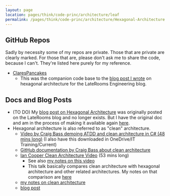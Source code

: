 ```yaml
---
layout: page
location: pages/think/code-princ/architecture/leaf
permalink: /pages/think/code-princ/architecture/Hexagonal-Architecture
---
```


## GitHub Repos

Sadly by necessity some of my repos are private. Those that are private are clearly marked. For those that are, please don't ask me to share the code, because I can't. They're listed here purely for my reference.

- [ClaresPancakes](https://github.com/claresudbery/ClaresPancakes)
    - This was the companion code base to the [blog post I wrote](/pages/think/code-princ/architecture/Hexagonal-Architecture-Blog) on hexagonal architecture for the LateRooms Engineering blog.

## Docs and Blog Posts

- (TO DO) My [blog post on Hexagonal Architecture](/pages/think/code-princ/architecture/Hexagonal-Architecture-Blog) was originally posted on the LateRooms blog and no longer exists. But I have the original doc and am in the process of making it available again [here](/pages/think/code-princ/architecture/Hexagonal-Architecture-Blog).
- Hexagonal architecture is also referred to as "clean" architecture. 
    - [Video by Craig Bass demoing ATDD and clean architecture in C# (48 mins long)](https://drive.google.com/file/d/1eNRRkTVf3OSDtGHGQZpnzUwJTxKeg-Zb/view) (I also have this downloaded in OneDrive/IT Training/Current) 
    - [GitHub documentation by Craig Bass about clean architecture](https://github.com/madetech/clean-architecture)
    - [Ian Cooper Clean Architecture Video](https://www.youtube.com/watch?v=SxJPQ5qXisw) (53 mins long)
        - See also [my notes on this video](/pages/think/code-princ/architecture/Clean-vs-Hexagonal-Architecture)
        - This talk basically compares clean architecture with hexagonal architecture and other related architectures. My notes on that comparison are [here](/pages/think/code-princ/architecture/Clean-vs-Hexagonal-Architecture)
    - [my notes on clean architecture](/pages/think/code-princ/architecture/Clean-Architecture)
    - [blog post](https://blog.cleancoder.com/uncle-bob/2012/08/13/the-clean-architecture.html)

